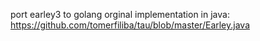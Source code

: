 port earley3 to golang
orginal implementation in java: https://github.com/tomerfiliba/tau/blob/master/Earley.java
